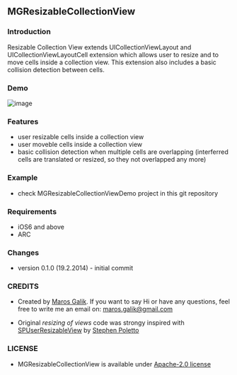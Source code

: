 ## MGResizableCollectionView

### Introduction

Resizable Collection View extends UICollectionViewLayout and UICollectionViewLayoutCell extension which allows user to resize and to move cells inside a collection view. This extension also includes a basic collision detection between cells.

### Demo
![image](https://raw2.github.com/marosko/MGResizableCollectionView/master/content/ipad_demo_v0.1.0_01.gif)

### Features
* user resizable cells inside a collection view
* user moveble cells inside a collection view
* basic collision detection when multiple cells are overlapping (interferred cells are translated or resized, so they not overlapped any more)

### Example
* check MGResizableCollectionViewDemo project in this git repository

### Requirements
* iOS6 and above
* ARC

### Changes
* version 0.1.0 (19.2.2014) - initial commit

### CREDITS
* Created by [Maros Galik](https://twitter.com/maroskog). If you want to say Hi or have any questions, feel free to write me an email on: maros.galik@gmail.com

* Original *resizing of views* code was strongy inspired with [SPUserResizableView](https://github.com/spoletto/SPUserResizableView) by [Stephen Poletto](http://stephenpoletto.com/)

### LICENSE
* MGResizableCollectionView is available under [Apache-2.0 license](http://www.apache.org/licenses/LICENSE-2.0)

